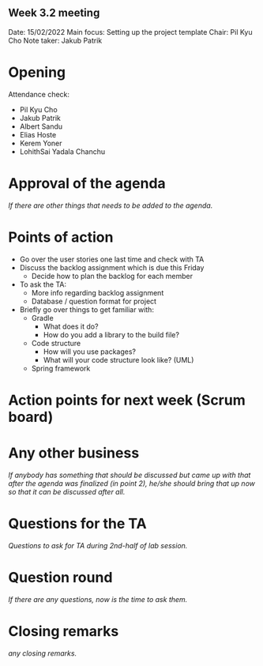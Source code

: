 ## Week 3.2 meeting
Date:           15/02/2022 
Main focus:     Setting up the project template
Chair:          Pil Kyu Cho
Note taker:     Jakub Patrik

# Opening
Attendance check:
- Pil Kyu Cho
- Jakub Patrik
- Albert Sandu
- Elias Hoste
- Kerem Yoner
- LohithSai Yadala Chanchu

# Approval of the agenda
*If there are other things that needs to be added to the agenda.*

# Points of action
 - Go over the user stories one last time and check with TA
 - Discuss the backlog assignment which is due this Friday   
    - Decide how to plan the backlog for each member
 - To ask the TA:
    - More info regarding backlog assignment
    - Database / question format for project
 - Briefly go over things to get familiar with:
    - Gradle
        - What does it do?
        - How do you add a library to the build file?
    - Code structure
        - How will you use packages?
        - What will your code structure look like? (UML)
    - Spring framework

# Action points for next week (Scrum board)


# Any other business
*If anybody has something that should be discussed but came up with that after the agenda was finalized (in point 2), he/she should bring that up now so that it can be discussed after all.*

# Questions for the TA
*Questions to ask for TA during 2nd-half of lab session.*

# Question round
*If there are any questions, now is the time to ask them.*

# Closing remarks
*any closing remarks.*
